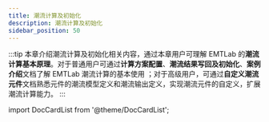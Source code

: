 ```yaml
---
title: 潮流计算及初始化
description: 潮流计算及初始化
sidebar_position: 50
---
```


:::tip
本章介绍潮流计算及初始化相关内容，通过本章用户可理解 EMTLab 的**潮流计算基本原理**。对于普通用户可通过**计算方案配置**、**潮流结果写回及初始化**、**案例介绍**文档了解 EMTLab 潮流计算的基本使用 ；对于高级用户，可通过**自定义潮流元件**文档熟悉元件的潮流模型定义和潮流输出定义，实现潮流元件的自定义，扩展潮流计算能力。
:::

import DocCardList from '@theme/DocCardList';

<DocCardList />